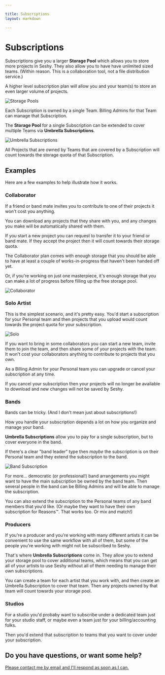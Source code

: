 ```yaml
---

title: Subscriptions
layout: markdown

---
```


# Subscriptions

Subscriptions give you a larger **Storage Pool** which allows you to store more projects in Seshy.
They also allow you to have have unlimited sized teams. (Within reason. This is a collaboration tool, not a file
distribution service.)

A higher level subscription plan will allow you and your team(s) to store an even larger volume of projects.

![Storage Pools](subscriptions/storage_pools.png)

Each Subscription is owned by a single Team. Billing Admins for that Team can manage that Subscription.

The **Storage Pool** for a single Subscription can be extended to cover multiple Teams via **Umbrella Subscriptions**.


![Umbrella Subscriptions](subscriptions/umbrella_subscriptions.png)

All Projects that are owned by Teams that are covered by a Subscription
will count towards the storage quota of that Subscription.

## Examples

Here are a few examples to help illustrate how it works.

### Collaborator

If a friend or band mate invites you to contribute to one of their projects it won't cost you anything.

You can download any projects that they share with you, and any changes you make will be automatically shared with them.

If you start a new project you can request to transfer it to your friend or band mate. If they accept the project then it will count towards their storage quota.

The Collaborator plan comes with enough storage that you should be able to have at least a couple of works-in-progress that haven't been handed off yet.

Or, if you're working on just one masterpiece, it's enough storage that you can make a lot of progress before filling up the free storage pool.

![Collaborator](subscriptions/collaborator.png)


### Solo Artist

This is the simplest scenario, and it's pretty easy. You'd start a subscription
for your Personal team and then projects that you upload would count towards the
project quota for your subscription.


![Solo](subscriptions/solo.png)

If you want to bring in some collaborators you can start a new team, invite them
to join the team, and then share some of your projects with the team. It won't cost
your collaborators anything to contribute to projects that you own.

As a Billing Admin for your Personal team you can upgrade or cancel your subscription
at any time.

If you cancel your subscription then your projects will no longer be available to download
and new changes will not be saved by Seshy.

<!--
### Solo Artist & Side Projects

If you're primarily a solo artist, but you also have some side bands then the subscription
scenario doesn't change all that much.

You'd subscribe to the Seshy "Band" plan under your Personal team and then extend the subscription to
the teams for your side projects. Any projects owned by your side teams would count towards your subscription.

![Solo with Side Projects](subscriptions/solo_w_side.png)

If collaborators in one of your side bands starts a new project they could choose to transfer it to the band team
and then it would count towards your Storage Pool.
-->

### Bands

Bands can be tricky. (And I don't mean just about subscriptions!)

How you handle your subscription depends a lot on how you organize and manage your band.

**Umbrella Subscriptions** allow you to pay for a single subscription, but to cover everyone in the band.

If there's a clear "band leader" type then _maybe_ the subscription is on their Personal
team and they extend the subscription to the band. <!--(A lot like the Solo Artist & Side Project scenario.)-->

![Band Subscription](subscriptions/band.png)

For more... democratic (or professional!) band arrangements you might want to have the main subscription be owned
by the band team. Then several people in the band can be Billing Admins and will be able
to manage the subscription.

You can also extend the subscription to the Personal teams
of any band members that you'd like. (Or maybe they want to have their own subscription
for Reasons™. That works too. Or mix and match!)


### Producers

If you're a producer and you're working with many different artists it can be convenient to use the same
workflow with all of them, but some of the people you're working with might not be subscribed to Seshy.

That's where **Umbrella Subscriptions** come in. They allow you to extend your storage pool to cover additional
teams, which means that you can get all of your artists to use Seshy without all of them needing to manage
their own subscriptions.

You can create a team for each artist that you work with, and then create an Umbrella Subscription to cover
that team. Then any projects owned by that team will count towards your storage pool.


### Studios

For a studio you'd probaby want to subscribe under a dedicated team just for your studio
staff, or maybe even a team just for your billing/accounting folks.

Then you'd extend that subscription to teams that you want to cover under your subscription.

## Do you have questions, or want some help?

<p>
<a href="mailto:jeremy@seshy.me?subject=Seshy Question About Subscriptions" target="_blank">Please contact me by email and I'll respond as soon as I can.</a>
</p>
